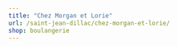 ```yaml
---
title: "Chez Morgan et Lorie"
url: /saint-jean-dillac/chez-morgan-et-lorie/
shop: boulangerie
---
```

